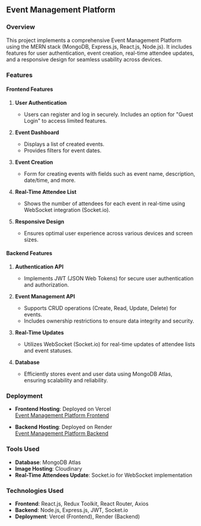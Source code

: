 ## Event Management Platform

### Overview
This project implements a comprehensive Event Management Platform using the MERN stack (MongoDB, Express.js, React.js, Node.js). It includes features for user authentication, event creation, real-time attendee updates, and a responsive design for seamless usability across devices.

### Features

#### Frontend Features

1. **User Authentication**  
   - Users can register and log in securely. Includes an option for "Guest Login" to access limited features.

2. **Event Dashboard**  
   - Displays a list of created events.  
   - Provides filters for event dates.

3. **Event Creation**  
   - Form for creating events with fields such as event name, description, date/time, and more.

4. **Real-Time Attendee List**  
   - Shows the number of attendees for each event in real-time using WebSocket integration (Socket.io).

5. **Responsive Design**  
   - Ensures optimal user experience across various devices and screen sizes.

#### Backend Features

1. **Authentication API**  
   - Implements JWT (JSON Web Tokens) for secure user authentication and authorization.

2. **Event Management API**  
   - Supports CRUD operations (Create, Read, Update, Delete) for events.  
   - Includes ownership restrictions to ensure data integrity and security.

3. **Real-Time Updates**  
   - Utilizes WebSocket (Socket.io) for real-time updates of attendee lists and event statuses.

4. **Database**  
   - Efficiently stores event and user data using MongoDB Atlas, ensuring scalability and reliability.

### Deployment

- **Frontend Hosting**: Deployed on Vercel  
  [Event Management Platform Frontend](https://event-management-platform-sigma.vercel.app/)

- **Backend Hosting**: Deployed on Render  
  [Event Management Platform Backend](https://event-management-platform-at8y.onrender.com/)

### Tools Used

- **Database**: MongoDB Atlas  
- **Image Hosting**: Cloudinary  
- **Real-Time Attendees Update**: Socket.io for WebSocket implementation

### Technologies Used

- **Frontend**: React.js, Redux Toolkit, React Router, Axios  
- **Backend**: Node.js, Express.js, JWT, Socket.io  
- **Deployment**: Vercel (Frontend), Render (Backend)

